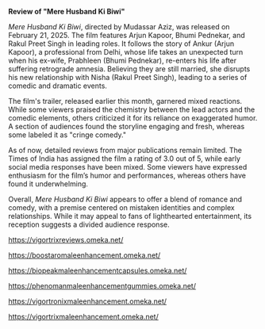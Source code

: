 **Review of "Mere Husband Ki Biwi"**  

*Mere Husband Ki Biwi*, directed by Mudassar Aziz, was released on February 21, 2025. The film features Arjun Kapoor, Bhumi Pednekar, and Rakul Preet Singh in leading roles. It follows the story of Ankur (Arjun Kapoor), a professional from Delhi, whose life takes an unexpected turn when his ex-wife, Prabhleen (Bhumi Pednekar), re-enters his life after suffering retrograde amnesia. Believing they are still married, she disrupts his new relationship with Nisha (Rakul Preet Singh), leading to a series of comedic and dramatic events.  

The film's trailer, released earlier this month, garnered mixed reactions. While some viewers praised the chemistry between the lead actors and the comedic elements, others criticized it for its reliance on exaggerated humor. A section of audiences found the storyline engaging and fresh, whereas some labeled it as "cringe comedy."  

As of now, detailed reviews from major publications remain limited. The Times of India has assigned the film a rating of 3.0 out of 5, while early social media responses have been mixed. Some viewers have expressed enthusiasm for the film’s humor and performances, whereas others have found it underwhelming.  

Overall, *Mere Husband Ki Biwi* appears to offer a blend of romance and comedy, with a premise centered on mistaken identities and complex relationships. While it may appeal to fans of lighthearted entertainment, its reception suggests a divided audience response.

https://vigortrixreviews.omeka.net/

https://boostaromaleenhancement.omeka.net/

https://biopeakmaleenhancementcapsules.omeka.net/

https://phenomanmaleenhancementgummies.omeka.net/

https://vigortronixmaleenhancement.omeka.net/

https://vigortrixmaleenhancement.omeka.net/
